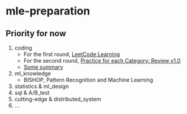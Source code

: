# mle-preparation

## Priority for now
1. coding
   * For the first round, [LeetCode Learning](./coding/leetcode_record.md)
   * For the second round, [Practice for each Category: Review v1.0](./coding/coding_review_v1.0.md)
   * [Some summary](./coding/data_structure.md)
2. ml_knowledge
   * BISHOP, Pattern Recognition and Machine Learning
3. statistics & ml_design
4. sql & A/B_test
5. cutting-edge & distributed_system
6. ...
